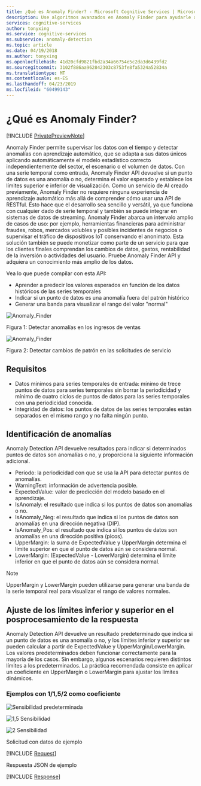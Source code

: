 ```yaml
---
title: ¿Qué es Anomaly Finder? - Microsoft Cognitive Services | Microsoft Docs
description: Use algoritmos avanzados en Anomaly Finder para ayudarle a identificar anomalías en los datos de serie temporal y a devolver información en Microsoft Cognitive Services.
services: cognitive-services
author: tonyxing
ms.service: cognitive-services
ms.subservice: anomaly-detection
ms.topic: article
ms.date: 04/19/2018
ms.author: tonyxing
ms.openlocfilehash: 41d20cfd9821fbd2a34a66754e5c2da3d6439fd2
ms.sourcegitcommit: 3102f886aa962842303c8753fe8fa5324a52834a
ms.translationtype: MT
ms.contentlocale: es-ES
ms.lasthandoff: 04/23/2019
ms.locfileid: "60499143"
---
```

# <a name="what-is-anomaly-finder"></a>¿Qué es Anomaly Finder?

[!INCLUDE [PrivatePreviewNote](../../../../includes/cognitive-services-anomaly-finder-private-preview-note.md)]

Anomaly Finder permite supervisar los datos con el tiempo y detectar anomalías con aprendizaje automático, que se adapta a sus datos únicos aplicando automáticamente el modelo estadístico correcto independientemente del sector, el escenario o el volumen de datos. Con una serie temporal como entrada, Anomaly Finder API devuelve si un punto de datos es una anomalía o no, determina el valor esperado y establece los límites superior e inferior de visualización. Como un servicio de AI creado previamente, Anomaly Finder no requiere ninguna experiencia de aprendizaje automático más allá de comprender cómo usar una API de RESTful. Esto hace que el desarrollo sea sencillo y versátil, ya que funciona con cualquier dado de serie temporal y también se puede integrar en sistemas de datos de streaming. Anomaly Finder abarca un intervalo amplio de casos de uso: por ejemplo, herramientas financieras para administrar fraudes, robos, mercados volubles y posibles incidentes de negocios o supervisar el tráfico de dispositivos IoT conservando el anonimato. Esta solución también se puede monetizar como parte de un servicio para que los clientes finales comprendan los cambios de datos, gastos, rentabilidad de la inversión o actividades del usuario.
Pruebe Anomaly Finder API y adquiera un conocimiento más amplio de los datos. 

Vea lo que puede compilar con esta API:

* Aprender a predecir los valores esperados en función de los datos históricos de las series temporales
* Indicar si un punto de datos es una anomalía fuera del patrón histórico
* Generar una banda para visualizar el rango del valor "normal"

![Anomaly_Finder](./media/anomaly_detection1.png) 

Figura 1: Detectar anomalías en los ingresos de ventas

![Anomaly_Finder](./media/anomaly_detection2.png)

Figura 2: Detectar cambios de patrón en las solicitudes de servicio

## <a name="requirements"></a>Requisitos

- Datos mínimos para series temporales de entrada: mínimo de trece puntos de datos para series temporales sin borrar la periodicidad y mínimo de cuatro ciclos de puntos de datos para las series temporales con una periodicidad conocida. 
- Integridad de datos: los puntos de datos de las series temporales están separados en el mismo rango y no falta ningún punto. 

## <a name="identify-anomalies"></a>Identificación de anomalías

Anomaly Detection API devuelve resultados para indicar si determinados puntos de datos son anomalías o no, y proporciona la siguiente información adicional.
* Período: la periodicidad con que se usa la API para detectar puntos de anomalías.
* WarningText: información de advertencia posible.
* ExpectedValue: valor de predicción del modelo basado en el aprendizaje.
* IsAnomaly: el resultado que indica si los puntos de datos son anomalías o no.
* IsAnomaly_Neg: el resultado que indica si los puntos de datos son anomalías en una dirección negativa (DIP).
* IsAnomaly_Pos: el resultado que indica si los puntos de datos son anomalías en una dirección positiva (picos).
* UpperMargin: la suma de ExpectedValue y UpperMargin determina el límite superior en que el punto de datos aún se considera normal.
* LowerMargin: (ExpectedValue - LowerMargin) determina el límite inferior en que el punto de datos aún se considera normal.

> [!Note]
> UpperMargin y LowerMargin pueden utilizarse para generar una banda de la serie temporal real para visualizar el rango de valores normales. 

## <a name="adjusting-lower-and-upper-bounds-in-post-processing-on-the-response"></a>Ajuste de los límites inferior y superior en el posprocesamiento de la respuesta

Anomaly Detection API devuelve un resultado predeterminado que indica si un punto de datos es una anomalía o no, y los límites inferior y superior se pueden calcular a partir de ExpectedValue y UpperMargin/LowerMargin. Los valores predeterminados deben funcionar correctamente para la mayoría de los casos. Sin embargo, algunos escenarios requieren distintos límites a los predeterminados. La práctica recomendada consiste en aplicar un coeficiente en UpperMargin o LowerMargin para ajustar los límites dinámicos.

### <a name="examples-with-1152-as-coefficiency"></a>Ejemplos con 1/1,5/2 como coeficiente

![Sensibilidad predeterminada](./media/sensitivity_1.png)

![1,5 Sensibilidad](./media/sensitivity_1.5.png)

![2 Sensibilidad](./media/sensitivity_2.png)

Solicitud con datos de ejemplo

[!INCLUDE [Request](./includes/request.md)]

Respuesta JSON de ejemplo

[!INCLUDE [Response](./includes/response.md)]
